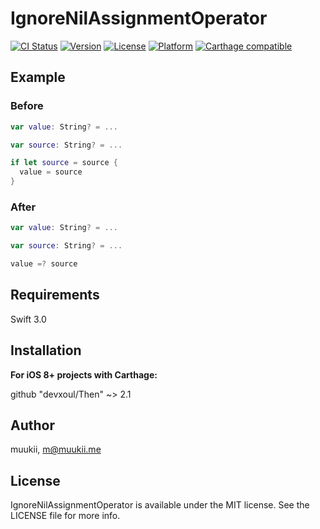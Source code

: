 # IgnoreNilAssignmentOperator

[![CI Status](http://img.shields.io/travis/muukii/IgnoreNilAssignmentOperator.svg?style=flat)](https://travis-ci.org/muukii/IgnoreNilAssignmentOperator)
[![Version](https://img.shields.io/cocoapods/v/IgnoreNilAssignmentOperator.svg?style=flat)](http://cocoapods.org/pods/IgnoreNilAssignmentOperator)
[![License](https://img.shields.io/cocoapods/l/IgnoreNilAssignmentOperator.svg?style=flat)](http://cocoapods.org/pods/IgnoreNilAssignmentOperator)
[![Platform](https://img.shields.io/cocoapods/p/IgnoreNilAssignmentOperator.svg?style=flat)](http://cocoapods.org/pods/IgnoreNilAssignmentOperator)
[![Carthage compatible](https://img.shields.io/badge/Carthage-compatible-4BC51D.svg?style=flat)](https://github.com/Carthage/Carthage)


## Example

### Before

```swift
var value: String? = ...

var source: String? = ...

if let source = source {
  value = source
}
```

### After 

```swift
var value: String? = ...

var source: String? = ...

value =? source
```

## Requirements

Swift 3.0

## Installation

**For iOS 8+ projects with Carthage:**

github "devxoul/Then" ~> 2.1

## Author

muukii, m@muukii.me

## License

IgnoreNilAssignmentOperator is available under the MIT license. See the LICENSE file for more info.
